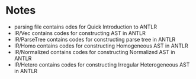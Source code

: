 # Notes

* parsing file contains odes for Quick Introduction to ANTLR
* IR/Vec contains codes for constructing AST in ANTLR
* IR/ParseTree contains codes for constructing parse tree in ANTLR
* IR/Homo contains codes for constructing Homogeneous AST in ANTLR
* IR/Normalized contains codes for constructing Normalized AST in ANTLR
* IR/Hetero contains codes for constructing Irregular Heterogeneous AST in ANTLR
